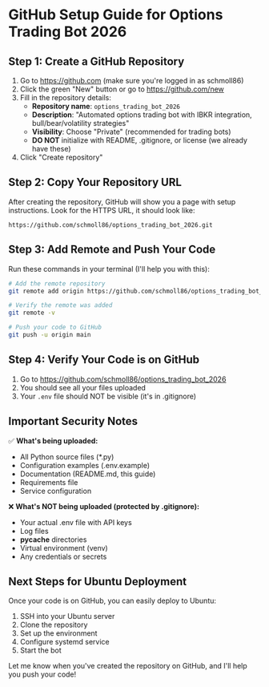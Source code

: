 # GitHub Setup Guide for Options Trading Bot 2026

## Step 1: Create a GitHub Repository

1. Go to https://github.com (make sure you're logged in as schmoll86)
2. Click the green "New" button or go to https://github.com/new
3. Fill in the repository details:
   - **Repository name**: `options_trading_bot_2026`
   - **Description**: "Automated options trading bot with IBKR integration, bull/bear/volatility strategies"
   - **Visibility**: Choose "Private" (recommended for trading bots)
   - **DO NOT** initialize with README, .gitignore, or license (we already have these)
4. Click "Create repository"

## Step 2: Copy Your Repository URL

After creating the repository, GitHub will show you a page with setup instructions.
Look for the HTTPS URL, it should look like:
```
https://github.com/schmoll86/options_trading_bot_2026.git
```

## Step 3: Add Remote and Push Your Code

Run these commands in your terminal (I'll help you with this):

```bash
# Add the remote repository
git remote add origin https://github.com/schmoll86/options_trading_bot_2026.git

# Verify the remote was added
git remote -v

# Push your code to GitHub
git push -u origin main
```

## Step 4: Verify Your Code is on GitHub

1. Go to https://github.com/schmoll86/options_trading_bot_2026
2. You should see all your files uploaded
3. Your `.env` file should NOT be visible (it's in .gitignore)

## Important Security Notes

✅ **What's being uploaded:**
- All Python source files (*.py)
- Configuration examples (.env.example)
- Documentation (README.md, this guide)
- Requirements file
- Service configuration

❌ **What's NOT being uploaded (protected by .gitignore):**
- Your actual .env file with API keys
- Log files
- __pycache__ directories
- Virtual environment (venv)
- Any credentials or secrets

## Next Steps for Ubuntu Deployment

Once your code is on GitHub, you can easily deploy to Ubuntu:

1. SSH into your Ubuntu server
2. Clone the repository
3. Set up the environment
4. Configure systemd service
5. Start the bot

Let me know when you've created the repository on GitHub, and I'll help you push your code! 
